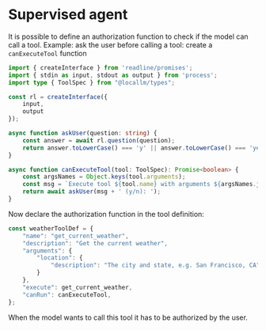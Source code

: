 # Supervised agent

It is possible to define an authorization function to check if the model can call a tool. Example: ask
the user before calling a tool: create a `canExecuteTool` function

```ts
import { createInterface } from 'readline/promises';
import { stdin as input, stdout as output } from 'process';
import type { ToolSpec } from "@locallm/types";

const rl = createInterface({
    input,
    output
});

async function askUser(question: string) {
    const answer = await rl.question(question);
    return answer.toLowerCase() === 'y' || answer.toLowerCase() === 'yes';
}

async function canExecuteTool(tool: ToolSpec): Promise<boolean> {
    const argsNames = Object.keys(tool.arguments);
    const msg = `Execute tool ${tool.name} with arguments ${argsNames.join(", ")}`;
    return await askUser(msg + ' (y/n): ');
}
```

Now declare the authorization function in the tool definition:

```js
const weatherToolDef = {
    "name": "get_current_weather",
    "description": "Get the current weather",
    "arguments": {
        "location": {
            "description": "The city and state, e.g. San Francisco, CA"
        }
    },
    "execute": get_current_weather,
    "canRun": canExecuteTool,
};
```

When the model wants to call this tool it has to be authorized by the user.